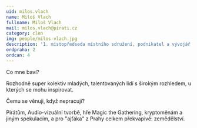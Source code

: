 ```yaml
---
uid: milos.vlach
name: Miloš Vlach
fullname: Miloš Vlach
mail: milos.vlach@pirati.cz
category: clen
img: people/milos-vlach.jpg
description: '1. místopředseda místního sdružení, podnikatel a vývojář uživatelské přívětivosti.'
ordpraha: 2
ordcan: 4
---
```

Co mne baví?

Rozhodně super kolektiv mladých, talentovaných lidí s širokým rozhledem, u kterých se mohu inspirovat.

Čemu se věnuji, když nepracuji? 

Pirátům, Audio-vizuální tvorbě, hře Magic the Gathering, kryptoměnám a jiným spekulacím, a pro "ajťáka" z Prahy celkem překvapivě: zemědělství.
